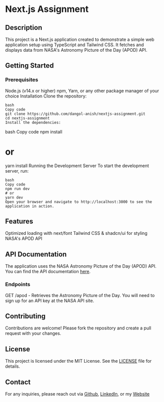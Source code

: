 # Next.js Assignment

## Description
This project is a Next.js application created to demonstrate a simple web application setup using TypeScript and Tailwind CSS. It fetches and displays data from NASA's Astronomy Picture of the Day (APOD) API.

## Getting Started
### Prerequisites
Node.js (v14.x or higher)
npm, Yarn, or any other package manager of your choice
Installation
Clone the repository:
```
bash
Copy code
git clone https://github.com/dangol-anish/nextjs-assignment.git
cd nextjs-assignment
Install the dependencies:
```
bash
Copy code
npm install
# or
yarn install
Running the Development Server
To start the development server, run:
```
bash
Copy code
npm run dev
# or
yarn dev
Open your browser and navigate to http://localhost:3000 to see the application in action.
```

## Features
Optimized loading with next/font
Tailwind CSS & shadcn/ui for styling
NASA's APOD API

## API Documentation
The application uses the NASA Astronomy Picture of the Day (APOD) API. You can find the API documentation <a href="https://api.nasa.gov/">here</a>.

### Endpoints
GET /apod - Retrieves the Astronomy Picture of the Day.
You will need to sign up for an API key at the NASA API site.

## Contributing
Contributions are welcome! Please fork the repository and create a pull request with your changes.

## License
This project is licensed under the MIT License. See the <a href="https://github.com/dangol-anish/nextjs-assignment/blob/main/LICENSE">LICENSE</a> file for details.

## Contact
For any inquiries, please reach out via <a href="https://github.com/dangol-anish">Github</a>, <a href="https://www.linkedin.com/in/dangol-anish/">LinkedIn</a>, or my <a href="https://www.dangolanish.com.np/">Website</a>

